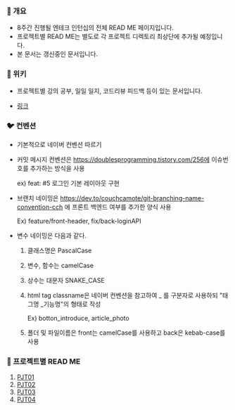 
### 🐯 개요

- 8주간 진행될 엔테크 인턴십의 전체 READ ME 페이지입니다.
- 프로젝트별 READ ME는 별도로 각 프로젝트 디렉토리 최상단에 추가될 예정입니다.
- 본 문서는 갱신중인 문서입니다.



### 🐼 위키

- 프로젝트별 강의 공부, 일일 일지, 코드리뷰 피드백 등이 있는 문서입니다.

- [링크](https://gitlab.edwith.org/nts-2020-2nd-team3/cho_hyun_wook/wikis/home)



### 🐦 컨벤션

- 기본적으로 네이버 컨벤션 따르기

- 커밋 메시지 컨벤션은 https://doublesprogramming.tistory.com/256에 이슈번호를 추가하는 방식을 사용

  ex) feat: #5 로그인 기본 레이아웃 구현

- 브랜치 네이밍은 https://dev.to/couchcamote/git-branching-name-convention-cch 에 프론트 백엔드 여부를 추가한 양식 사용

  Ex) feature/front-header, fix/back-loginAPI

- 변수 네이밍은 다음과 같다.

  1. 클래스명은 PascalCase

  2. 변수, 함수는 camelCase

  3. 상수는 대문자 SNAKE_CASE

  4. html tag classname은 네이버 컨벤션을 참고하여 _ 를 구분자로 사용하되 "태그명 _기능명"의 형태로 작성

     Ex) botton_introduce, article_photo

  5. 폴더 및 파일이름은 front는 camelCase를 사용하고 back은 kebab-case를 사용



### 🐶 프로젝트별 READ ME

1. [PJT01](https://gitlab.edwith.org/nts-2020-2nd-team3/cho_hyun_wook/blob/PJT1_dev/PJT_01/PJT01_README.md)
2. [PJT02](https://gitlab.edwith.org/nts-2020-2nd-team3/cho_hyun_wook/blob/PJT2_dev/PJT_02/PJT02_README.md)
3. [PJT03](https://gitlab.edwith.org/nts-2020-2nd-team3/cho_hyun_wook/blob/master/PJT_Reservation/PJT03_README.md)
4. [PJT04](https://gitlab.edwith.org/nts-2020-2nd-team3/cho_hyun_wook/blob/master/PJT_Reservation/PJT04_README.md)

